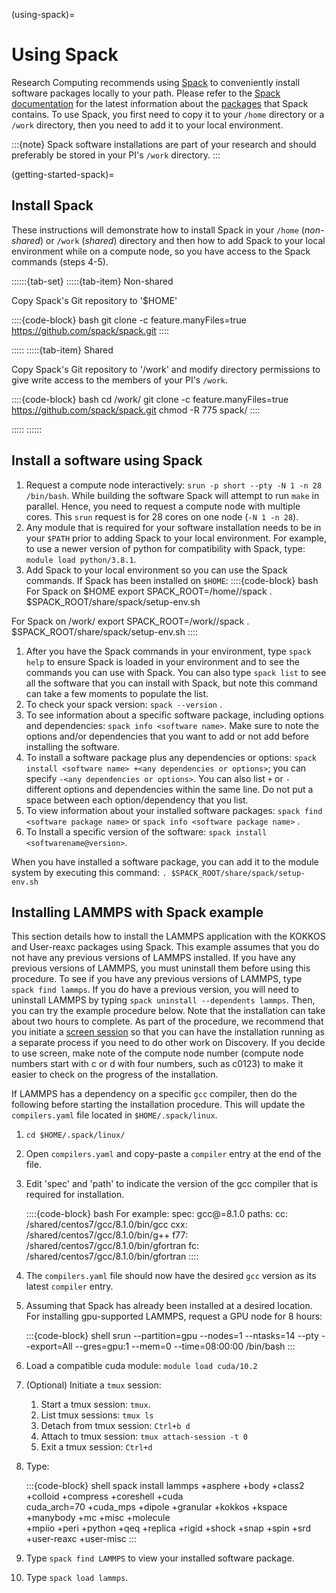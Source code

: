 (using-spack)=

# Using Spack

Research Computing recommends using [Spack] to conveniently install software packages locally to your path. Please refer to the [Spack documentation] for the latest information about the [packages] that Spack contains. To use Spack, you first need to copy it to your `/home` directory or a `/work` directory, then you need to add it to your local environment.

:::{note}
Spack software installations are part of your research and should preferably be stored in your PI's `/work` directory.
:::

(getting-started-spack)=
## Install Spack

These instructions will demonstrate how to install Spack in your `/home` (*non-shared*) or `/work` (*shared*) directory and then how to add Spack to your local environment while on a compute node, so you have access to the Spack commands (steps 4-5).

::::::{tab-set}
:::::{tab-item} Non-shared

Copy Spack's Git repository to '$HOME'

::::{code-block} bash
git clone -c feature.manyFiles=true https://github.com/spack/spack.git
::::

:::::
:::::{tab-item}	Shared

Copy Spack's Git repository to '/work' and modify directory permissions to give write access to the members of your PI's `/work`.

::::{code-block} bash
cd /work/<PI-Project-Dir>
git clone -c feature.manyFiles=true https://github.com/spack/spack.git
chmod -R 775 spack/
::::

:::::
::::::

## Install a software using Spack 
 
1. Request a compute node interactively: `srun -p short --pty -N 1 -n 28 /bin/bash`. While building the software Spack will attempt to run `make` in parallel. Hence, you need to request a compute node with multiple cores. This `srun` request is for 28 cores on one node (`-N 1 -n 28`). 
1. Any module that is required for your software installation needs to be in your `$PATH` prior to adding Spack to your local environment. For example, to use a newer version of python for compatibility with Spack, type: `module load python/3.8.1`. 
1. Add Spack to your local environment so you can use the Spack commands. If Spack has been installed on `$HOME`: 
::::{code-block} bash
For Spack on $HOME
export SPACK_ROOT=/home/<yourusername>/spack
. $SPACK_ROOT/share/spack/setup-env.sh

For Spack on /work/<PI-Project-Dir>
export SPACK_ROOT=/work/<PI-Project-Dir>/spack
. $SPACK_ROOT/share/spack/setup-env.sh
::::

1. After you have the Spack commands in your environment, type `spack help` to ensure Spack is loaded in your environment and to see the commands you can use with Spack. You can also type `spack list` to see all the software that you can install with Spack, but note this command can take a few moments to populate the list.
1. To check your spack version: `spack --version` .
1. To see information about a specific software package, including options and dependencies: `spack info <software name>`. Make sure to note the options and/or dependencies that you want to add or not add before installing the software.
1. To install a software package plus any dependencies or options:
`spack install <software name> +<any dependencies or options>`;
you can specify `-<any dependencies or options>`. You can also list
`+` or `-` different options and dependencies within the same line. Do
not put a space between each option/dependency that you list.
1. To view information about your installed software packages: `spack find <software package name>` or `spack info <software package name>` . 
1. To Install a specific version of the software: `spack install <softwarename@version>`.

When you have installed a software package, you can add it to the module system by executing this command:
`. $SPACK_ROOT/share/spack/setup-env.sh`

## Installing LAMMPS with Spack example

This section details how to install the LAMMPS application with the KOKKOS and User-reaxc packages using Spack. This example assumes that you do not have any previous versions of LAMMPS installed. If you have any previous versions of LAMMPS, you must uninstall them before using this procedure. To see if you have any previous versions of LAMMPS, type `spack find lammps`. If you do have a previous version, you will need to uninstall LAMMPS by typing `spack uninstall --dependents lammps`. Then, you can try the example procedure below. Note that the installation can take about two hours to complete. As part of the procedure, we recommend that you initiate a [screen session] so that you can have the installation running as a separate process if you need to do other work on Discovery. If you decide to use screen, make note of the compute node number (compute node numbers start with c or d with four numbers, such as c0123) to make it easier to check on the progress of the installation.

If LAMMPS has a dependency on a specific `gcc` compiler, then do the following before starting the installation procedure. This will update the `compilers.yaml` file located in `$HOME/.spack/linux`.

1. `cd $HOME/.spack/linux/`
1. Open `compilers.yaml` and copy-paste a `compiler` entry at the end of the file. 
1. Edit 'spec' and 'path' to indicate the version of the gcc compiler that is required for installation. 

   ::::{code-block} bash
   For example:
        spec: gcc@=8.1.0
    	paths:
    	  cc: /shared/centos7/gcc/8.1.0/bin/gcc
     	  cxx: /shared/centos7/gcc/8.1.0/bin/g++
    	  f77: /shared/centos7/gcc/8.1.0/bin/gfortran
      	  fc: /shared/centos7/gcc/8.1.0/bin/gfortran
   ::::

1. The `compilers.yaml` file should now have the desired `gcc` version as its latest `compiler` entry.
1. Assuming that Spack has already been installed at a desired location. For installing gpu-supported LAMMPS, request a GPU node for 8 hours:

   :::{code-block} shell
   srun --partition=gpu --nodes=1 --ntasks=14 --pty --export=All --gres=gpu:1 --mem=0 --time=08:00:00 /bin/bash
   :::

1. Load a compatible cuda module: `module load cuda/10.2`

1. (Optional) Initiate a `tmux` session:

   1. Start a tmux session: `tmux`.
   1. List tmux sessions: `tmux ls` 
   1. Detach from tmux session: `Ctrl+b d`
   1. Attach to tmux session: `tmux attach-session -t 0` 
   1. Exit a tmux session: `Ctrl+d` 

1. Type:

   :::{code-block} shell
   spack install lammps +asphere +body +class2 +colloid +compress +coreshell +cuda \
   cuda_arch=70 +cuda_mps +dipole +granular +kokkos +kspace +manybody +mc +misc +molecule \
   +mpiio +peri +python +qeq +replica +rigid +shock +snap +spin +srd +user-reaxc +user-misc
   :::

1. Type `spack find LAMMPS` to view your installed software package.

1. Type `spack load lammps`.

[screen session]: https://www.gnu.org/software/screen/
[Spack]: https://spack.io/
[Spack documentation]: https://spack.readthedocs.io/en/latest/index.html
[packages]: https://spack.readthedocs.io/en/latest/package_list.html#package-list
